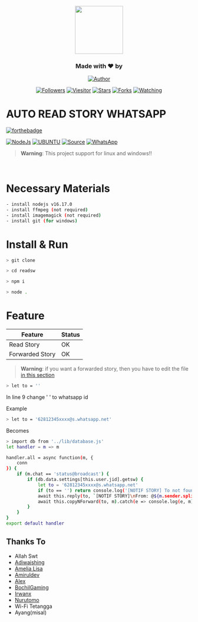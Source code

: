 <p align="center"> 
  <img src="https://github.com/irwanx.png" height="130"/> 
  </p> 
  <h3 align="center">Made with ❤️ by</h3> 
  <p align="center"> 
  <a href="https://github.com/irwanx/"><img title="Author" src="https://img.shields.io/badge/author-irwanx-blue?style=for-the-badge&logo=github"></a> 
</p> 
  <p align="center"> 
  <a href="https://github.com/irwanx/followers"><img title="Followers" src="https://img.shields.io/github/followers/irwanx?color=blue&style=flat-square"></a> 
  <a href="https://visitor-badge.glitch.me/badge?page_id=irwanx/xyz-wabot/tree/multi-device"><img title="Viesitor" src="https://visitor-badge.glitch.me/badge?page_id=irwanx/readsw"></a> 
  <a href="https://github.com/irwanx/readsw/stargazers/"><img title="Stars" src="https://img.shields.io/github/stars/irwanx/readsw?color=red&style=flat-square"></a> 
  <a href="https://github.com/irwanx/readsw/network/members"><img title="Forks" src="https://img.shields.io/github/forks/irwanx/readsw?color=red&style=flat-square"></a> 
  <a href="https://github.com/irwanx/readsw/watchers"><img title="Watching" src="https://img.shields.io/github/watchers/irwanx/readsw?label=watchers&color=blue&style=flat-square"></a>
  </p>
  
<h1 align="left">AUTO READ STORY WHATSAPP</h1>

[![forthebadge](https://forthebadge.com/images/badges/made-with-javascript.svg)](https://forthebadge.com)


[![NodeJs](https://img.shields.io/badge/nodejs-v16.17.0-yellow)](https://go.dev/)
[![UBUNTU](https://img.shields.io/badge/ubuntu-v20.04-orange)](https://releases.ubuntu.com/impish/)
[![Source](https://img.shields.io/badge/-BochilGaming-black?style=flat&logo=github&logoColor=white&link=https://github.com/BochilGaming/)](https://github.com/BochilGaming)
[![WhatsApp](https://img.shields.io/badge/-WhatsApp-green?style=flat&logo=whatsapp&logoColor=white&link=https://wa.me/628882611841/)](https://wa.me/628882611841)
> **Warning**: This project support for linux and windows!!
<br>

# Necessary Materials
```bash
- install nodejs v16.17.0
- install ffmpeg (not required)
- install imagemagick (not required)
- install git (for windows)
```
# Install & Run
```bash
> git clone
```
```bash
> cd readsw
```
```bash
> npm i
```
```bash
> node .
```
# Feature
Feature | Status |
-------|-------|
Read Story| OK |
Forwarded Story| OK |

> **Warning**: if you want a forwarded story, then you have to edit the file [in this section](https://github.com/irwanx/readsw/blob/master/plugins/_autorespon.js)
```bash
> let to = ''
```
In line 9 change ' ' to whatsapp id

Example
```bash
> let to = '62812345xxxx@s.whatsapp.net'
```
Becomes
```bash
> import db from '../lib/database.js'
let handler = m => m

handler.all = async function(m, {
    conn
}) {
    if (m.chat == 'status@broadcast') {
        if (db.data.settings[this.user.jid].getsw) {
            let to = '62812345xxxx@s.whatsapp.net'
            if (to == '') return console.log('[NOTIF STORY] To not found')
            await this.reply(to, `[NOTIF STORY]\nFrom: @${m.sender.split('@')[0]}`, m)
            await this.copyNForward(to, m).catch(e => console.log(e, m))
        }
    }
}
export default handler
```
## Thanks To
- Allah Swt
- [Adiwajshing](https://github.com/Adiwajshing)
- [Amelia Lisa](https://github.com/Ameliascrf)
- [Amiruldev](https://github.com/amiruldev20)
- [Alex](https://instagram.com/alexx_gpakboy)
- [BochilGaming](https://github.com/BochilGaming)
- [Irwanx](https://github.com/irwanx)
- [Nurutomo](https://github.com/Nurutomo)
- Wi-Fi Tetangga
- Ayang(misal)
